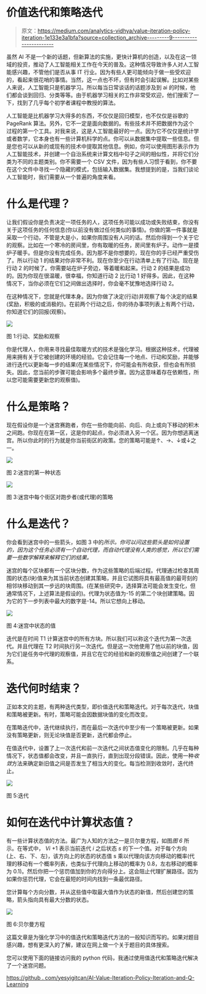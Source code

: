 # 价值迭代和策略迭代

> 原文：<https://medium.com/analytics-vidhya/value-iteration-policy-iteration-1e133e3a1bfa?source=collection_archive---------9----------------------->

虽然 AI 不是一个新的话题，但新算法的实施，更快计算机的创造，以及在这一领域的投资，推动了人工智能相关工作在今天的普及。这种情况导致许多人对人工智能感兴趣，不管他们是否从事 IT 行业。因为有些人更可能倾向于做一些受欢迎的，看起来很花哨的事情。当然，这一点也不坏，但有时会引起误解。比如对某些人来说，人工智能只是机器学习。所以每当日常谈话的话题涉及到 ai 的时候，他们都会谈到回归、分类等等。由于机器学习相关的工作非常受欢迎，他们搜索了一下，找到了几乎每个初学者课程中教授的算法。

人工智能是比机器学习大得多的东西，不仅仅是回归模型，也不仅仅是谷歌的 PageRank 算法。另外，它不一定是面向数据的。有些技术并不把数据作为这个过程的第一个工具。对我来说，这是人工智能最好的一点。因为它不仅仅是统计学或者数学，它本身也有一些计算机科学的点。你可以从数据集中提取一些信息。但是您也可以从新的或现有的技术中提取其他信息。例如，你可以使用图形表示作为人工智能技术，并创建一个自治系统来计算文档中句子之间的相似性，并将它们分类为不同的主题类别。你不需要一个 CSV 文件，因为有些人习惯于看到，你不要在这个文件中寻找一个隐藏的模式，包括输入数据集。我想提到的是，当我们谈论人工智能时，我们需要从一个普遍的角度来看。

# **什么是代理？**

让我们假设你是负责决定一项任务的人，这项任务可能以成功或失败结束，你没有关于这项任务的任何信息(你以前没有做过任何类似的事情)。你做的第一件事就是采取一个行动，不管是大是小，如果你周围没有人问的话。然后你得到一个关于它的观察。比如在一个寒冷的房间里，你有取暖的任务，房间里有炉子。动作一是摸炉子暖手。但是你没有完成任务。因为那不是你想要的，现在你的手已经严重受伤了。所以行动 1 的结果对你非常不利。现在你至少在行动清单上有了行动。现在是行动 2 的时候了。你需要站在炉子旁边，等着暖和起来。行动 2 的结果是成功的。因为你现在很温暖，很幸福，你知道行动 2 比行动 1 好得多。因此，在这种情况下，当你必须在它们之间做出选择时，你会毫不犹豫地选择行动 2。

在这种情况下，您就是代理本身。因为你做了决定(行动)并观察了每个决定的结果(奖励，积极的或消极的)。在前两个行动之后，你的待办事项列表上有两个行动，你知道它们的回报(观察)。

![](img/0f52830a3d4119c2aad0e4ec0d8b3d5c.png)

图 1:行动、奖励和观察

你是代理人，你用来寻找最佳取暖方式的技术是强化学习。根据这种技术，代理被用来拥有关于它被创建的环境的经验。它会记住每一个地点、行动和奖励，并能够进行迭代以更新每一步的结果(在某些情况下，你可能会有所收获，但也会有所损失。因此，您当前的步骤可能会影响多个最终步骤。因为这意味着存在依赖性，所以您可能需要更新您的观察值)。

# 什么是策略？

现在假设你是一个迷宫赛跑者，你在一些你能向前、向后、向上或向下移动的积木之间跑。你现在在第一区，这是你的起点，你必须进入另一个区。因为你想逃离迷宫。所以你此时的行为就是你当前街区的政策。您的策略可能是↑、→、↓或↓之一。

![](img/ba292f8e19b524828518b92e0fac8f5c.png)

图 2:迷宫的第一种状态

![](img/a0d2233b576f371626b5a7ec31caeca7.png)

图 3:迷宫中每个街区对跑步者(或代理)的策略

# 什么是迭代？

你会看到迷宫中的一些箭头，如图 3 中的*所示。你可以问这些箭头是如何设置的，因为这个任务必须有一个自动代理，而自动代理没有人类的感觉，所以它们需要一些数学解释来解释它们的结果。*

迷宫的每个区块都有一个区块分数，作为这些策略的后端过程。代理通过检查其周围的状态(块)值来为其当前状态创建其策略，并且它试图将具有最高值的最苛刻的相邻块移动到其一步远的块周围。(在某些研究中，选择算法可能会发生变化，但通常情况下，上述算法是假设的)。代理为状态值为-15 的第二个块创建策略。因为它的下一步列表中最大的数字是-14。所以它想向上移动。

![](img/97df5a52dd0c1bc3b2e40605c1533bd8.png)

图 4:迷宫中状态的值

迭代是在时间 T1 计算迷宫中的所有方块。所以我们可以称这个迭代为第一次迭代。并且代理在 T2 时间执行另一次迭代。但是这一次他使用了他以前的块值，因为它们是任务中代理的观察值，并且它在它的经验和新的观察值之间创建了一个联系。

# 迭代何时结束？

正如本文的主题，有两种迭代类型，即价值迭代和策略迭代。对于每次迭代，块值和策略被更新。有时，策略可能会因数据块值的变化而改变。

在策略迭代中，迭代继续执行，而在最后一次迭代中至少有一个策略被更新。如果没有策略更新，则无论块值是否更新，迭代都会停止。

在值迭代中，设置了上一次迭代和前一次迭代之间状态值变化的限制。几乎在每种情况下，状态值都会改变，并且一直执行，直到出现分段错误。因此，使用一种*收敛*方法来确定新旧值之间是否发生了相当大的变化。每当检测到收敛时，迭代终止。

![](img/ebad6f015daf1a2c5958f258e48288c4.png)

图 5:迭代

# 如何在迭代中计算状态值？

有一些计算状态值的方法。最广为人知的方法之一是贝尔曼方程，如图*图 6* 所示。在等式中， *Vi* +1 表示当前迭代 *i* 之后状态 *s* 的下一个值。对于每个方向(上、右、下、左)，该方向上的状态的状态值 s 乘以代理向该方向移动的概率(代理的移动有一个概率列表，也类似于代理向上移动的概率为 0.8，左右移动的概率为 0.1)。然后你把一个惩罚值加到你的方向得分上。这会阻止代理扩展路径。因为如果你惩罚代理，它会在最短的时间内找到一条最优路径。

您计算每个方向分数，并从这些值中取最大值作为状态的新值，然后创建您的策略，箭头指向具有最大分数的状态。

![](img/33a34b4d88ed93e9f7acdaf4d6326eb9.png)

图 6:贝尔曼方程

这篇文章是为强化学习中的值迭代和策略迭代方法的一般知识而写的。如果对题目感兴趣，想有更深入的了解，建议在网上做一个关于题目的具体搜索。

您可以使用下面的链接访问我的 python 代码，我通过使用值迭代和策略迭代解决了一个迷宫问题。

[https://github . com/yesyigitcan/AI-Value-Iteration-Policy-Iteration-and-Q-Learning](https://github.com/yesyigitcan/AI-Value-Iteration-Policy-Iteration-and-Q-Learning)